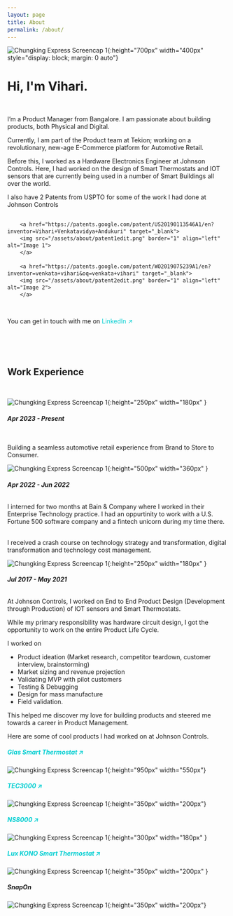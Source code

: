 ```yaml
---
layout: page
title: About
permalink: /about/
---
```


 ![Chungking Express Screencap 1]({{site.baseurl}}/assets/about/aboutdog.png){:height="700px" width="400px" style="display: block; margin: 0 auto"}

 


<style>
a:link {
  color: DarkTurquoise;
  background-color: transparent;
  text-decoration: none;
}
a:visited {
  color: grey;
  background-color: transparent;
  text-decoration: none;
}
a:hover {
  color: DarkTurquoise;
  background-color: transparent;
  text-decoration: underline;
}
a:active {
  color: DarkTurquoise;
  background-color: transparent;
  text-decoration: underline;
}

.image-container {
    display: flex;
    justify-content: left; /* Aligns images in the center horizontally */
    gap: 20px; /* Adds space between the images */
}

.image-container img {
    max-width: 100%; /* Ensures images are responsive */
    height: auto; /* Maintains aspect ratio */
}
</style>

# **Hi, I'm Vihari.**

<br>

I’m a Product Manager from Bangalore. I am passionate about building products, both Physical and Digital.

Currently, I am part of the Product team at Tekion; working on a revolutionary, new-age E-Commerce platform for Automotive Retail.

Before this, I worked as a Hardware Electronics Engineer at Johnson Controls. Here, I had worked on the design of Smart Thermostats and IOT sensors that are currently being used in a number of Smart Buildings all over the world. 

I also have 2 Patents from USPTO for some of the work I had done at Johnson Controls

<div class="image-container">

		<a href="https://patents.google.com/patent/US20190113546A1/en?inventor=Vihari+Venkatavidya+Andukuri" target="_blank">
	    <img src="/assets/about/patent1edit.png" border="1" align="left" alt="Image 1">
		</a>
		
		<a href="https://patents.google.com/patent/WO2019075239A1/en?inventor=venkata+vihari&oq=venkata+vihari" target="_blank">
	    <img src="/assets/about/patent2edit.png" border="1" align="left" alt="Image 2">
		</a>
</div>






<br>



You can get in touch with me on <a href="https://www.linkedin.com/in/vihari-andukuri/" target="_blank">LinkedIn &#x2197;</a>


<br>
<br>



<br>







## **Work Experience**


<br>


![Chungking Express Screencap 1]({{site.baseurl}}/assets/about/tekion.jpg){:height="250px" width="180px" } 
###### ***Apr 2023 - Present***

<br>
Building a seamless automotive retail experience from Brand to Store to Consumer.

<br>


![Chungking Express Screencap 1]({{site.baseurl}}/assets/about/bain1.png){:height="500px" width="360px" } 
###### ***Apr 2022 - Jun 2022***

I interned for two months at Bain & Company where I worked in their Enterprise Technology practice. 
I had an oppurtinity to work with a U.S. Fortune 500 software company and a fintech unicorn during my time there. 

<br>
I received a crash course on technology strategy and transformation, digital transformation and technology cost management.


<br>

![Chungking Express Screencap 1]({{site.baseurl}}/assets/about/jci.png){:height="250px" width="180px" } 

###### ***Jul 2017 - May 2021***

At Johnson Controls, I worked on End to End Product Design (Development through Production) of IOT sensors and Smart Thermostats.

While my primary responsibility was hardware circuit design, I got the opportunity to work on the entire Product Life Cycle.

I worked on

- Product ideation (Market research, competitor teardown, customer interview, brainstorming)
- Market sizing and revenue projection
- Validating MVP with pilot customers
- Testing & Debugging 
- Design for mass manufacture
- Field validation.

 This helped me discover my love for building products and steered me towards a career in Product Management. 

Here are some of cool products I had worked on at Johnson Controls.

##### [Glas Smart Thermostat &#x2197;](https://glas.johnsoncontrols.com/) 

![Chungking Express Screencap 1]({{site.baseurl}}/assets/about/glas.png){:height="950px" width="550px"}



##### [TEC3000 &#x2197;](https://www.johnsoncontrols.com/building-automation-and-controls/hvac-controls/thermostats/networked-thermostat-controllers) 

![Chungking Express Screencap 1]({{site.baseurl}}/assets/about/tec3000e.jpg){:height="350px" width="200px"}

##### [NS8000 &#x2197;](https://www.johnsoncontrols.com/building-automation-and-controls/hvac-controls/thermostats/networked-thermostat-controllers) 

![Chungking Express Screencap 1]({{site.baseurl}}/assets/about/ns8000.png){:height="300px" width="180px" }

##### [Lux KONO Smart Thermostat &#x2197;](https://luxproducts.com/kono-4/) 

![Chungking Express Screencap 1]({{site.baseurl}}/assets/about/lux.jpg){:height="350px" width="200px" }

##### SnapOn
![Chungking Express Screencap 1]({{site.baseurl}}/assets/about/snapon.jpeg){:height="350px" width="200px"}